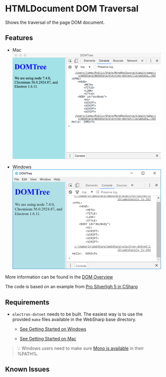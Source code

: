 # HTMLDocument DOM Traversal

Shows the traversal of the page DOM document.

## Features

* Mac
![screen shot mac](images/domtraversal.png)

* Windows
![screen shot windows](images/domtraversal-win.png)

More information can be found in the [DOM Overview](../overview.md#htmlpage-gateway-to-dom)

The code is based on an example from [Pro Silverligh 5 in CSharp](https://github.com/Apress/pro-silverlight-5-in-csharp/blob/master/Pro%20Silverlight/Chapter17/BrowserInteraction/DissectPage.xaml.cs)

## Requirements

   * `electron-dotnet` needs to be built.  The easiest way is to use the provided `make` files available in the WebSharp base directory.  
   
      * [See Getting Started on Windows](https://github.com/xamarin/WebSharp/blob/master/docs/getting-started/getting-started-dev-windows.md)
   
      * [See Getting Started on Mac](https://github.com/xamarin/WebSharp/blob/master/docs/getting-started/getting-started-dev-mac.md)

> :bulb: Windows users need to make sure [Mono is available](https://github.com/xamarin/WebSharp/blob/master/docs/getting-started/getting-started-dev-windows.md#setting-mono-path) in their %PATH%.

## Known Issues
